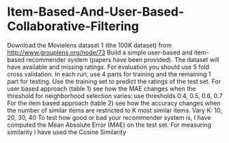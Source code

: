 # Item-Based-And-User-Based-Collaborative-Filtering
Download the Movielens dataset 1 (the 100K dataset) from http://www.grouplens.org/node/73 Build a simple user-based and item-based recommender system (papers have been provided). The dataset will have available and missing ratings. For evaluation you should use 5 fold cross validation. In each run, use 4 parts for training and the remaining 1 part for testing. Use the training set to predict the ratings of the test set. For user based approach (table 1) see how the MAE changes when the threshold for neighborhood selection varies: use thresholds 0.4, 0.5, 0.6, 0.7 For the item based approach (table 2) see how the accuracy changes when the number of similar items are restricted to K most similar items. Vary K: 10, 20, 30, 40 To test how good or bad your recommender system is, I have computed the Mean Absolute Error (MAE) on the test set. For measuring similarity I have used the Cosine Similarity
